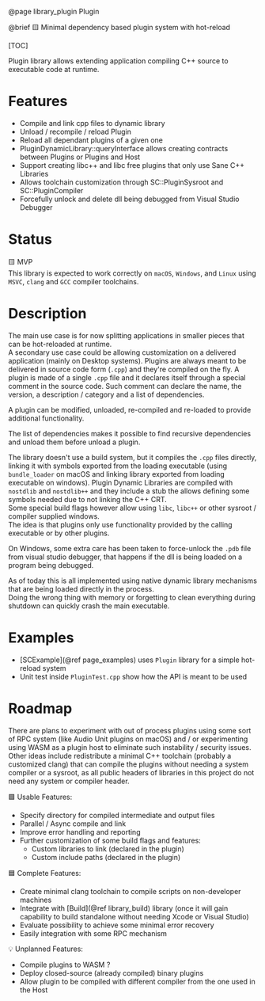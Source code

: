 @page library_plugin Plugin

@brief 🟨 Minimal dependency based plugin system with hot-reload

[TOC]

Plugin library allows extending application compiling C++ source to executable code at runtime.

# Features
- Compile and link cpp files to dynamic library
- Unload / recompile / reload Plugin
- Reload all dependant plugins of a given one
- PluginDynamicLibrary::queryInterface allows creating contracts between Plugins or Plugins and Host
- Support creating libc++ and libc free plugins that only use Sane C++ Libraries
- Allows toolchain customization through SC::PluginSysroot and SC::PluginCompiler
- Forcefully unlock and delete dll being debugged from Visual Studio Debugger

# Status
🟨 MVP  
This library is expected to work correctly on `macOS`, `Windows`, and `Linux` using `MSVC`, `clang` and `GCC` compiler toolchains.

# Description
The main use case is for now splitting applications in smaller pieces that can be hot-reloaded at runtime.  
A secondary use case could be allowing customization on a delivered application (mainly on Desktop systems).
Plugins are always meant to be delivered in source code form (`.cpp`) and they're compiled on the fly.
A plugin is made of a single `.cpp` file and it declares itself through a special comment in the source code.
Such comment can declare the name, the version, a description / category and a list of dependencies.  

A plugin can be modified, unloaded, re-compiled and re-loaded to provide additional functionality.

The list of dependencies makes it possible to find recursive dependencies and unload them before unload a plugin.

The library doesn't use a build system, but it compiles the `.cpp` files directly, linking it with symbols exported from
the loading executable (using `bundle_loader` on macOS and linking library exported from loading executable on windows).
Plugin Dynamic Libraries are compiled with `nostdlib` and `nostdlib++` and they include a stub the allows defining some symbols needed due to not linking the C++ CRT.  
Some special build flags however allow using `libc`, `libc++` or other sysroot / compiler supplied windows.  
The idea is that plugins only use functionality provided by the calling executable or by other plugins.

On Windows, some extra care has been taken to force-unlock the `.pdb` file from visual studio debugger, that happens if the dll is being loaded on a program being debugged.

As of today this is all implemented using native dynamic library mechanisms that are being loaded directly in the process.  
Doing the wrong thing with memory or forgetting to clean everything during shutdown can quickly crash the main executable.

# Examples

- [SCExample](@ref page_examples) uses `Plugin` library for a simple hot-reload system
- Unit test inside `PluginTest.cpp` show how the API is meant to be used

# Roadmap

There are plans to experiment with out of process plugins using some sort of RPC system (like Audio Unit plugins on macOS)
and / or experimenting using WASM as a plugin host to eliminate such instability / security issues.
Other ideas include redistribute a minimal C++ toolchain (probably a customized clang) that can compile
the plugins without needing a system compiler or a sysroot, as all public headers of libraries in this project do not need
any system or compiler header.

🟩 Usable Features:
- Specify directory for compiled intermediate and output files
- Parallel / Async compile and link
- Improve error handling and reporting
- Further customization of some build flags and features:
    - Custom libraries to link (declared in the plugin)
    - Custom include paths (declared in the plugin)

🟦 Complete Features:
- Create minimal clang toolchain to compile scripts on non-developer machines
- Integrate with [Build](@ref library_build) library (once it will gain capability to build standalone without needing Xcode or Visual Studio)
- Evaluate possibility to achieve some minimal error recovery
- Easily integration with some RPC mechanism

💡 Unplanned Features:
- Compile plugins to WASM ?
- Deploy closed-source (already compiled) binary plugins
- Allow plugin to be compiled with different compiler from the one used in the Host
